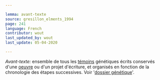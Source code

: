 ```yaml
---

lemma: avant-texte
source: gresillon_elments_1994
page: 241
language: French
contributor: wout
last_updated_by: wout
last_update: 05-04-2020

---
```


_Avant-texte:_ ensemble de tous les [témoins](witness.html) génétiques écrits conservés d'une [oeuvre](work.html) ou d'un projet d'écriture, et organisés en fonction de la chronologie des étapes successives. Voir '[dossier génétique](geneticDossier.html)'.
